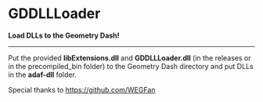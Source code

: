 

# GDDLLLoader

**Load DLLs to the Geometry Dash!**

----

Put the provided **libExtensions.dll** and **GDDLLLoader.dll** (in the releases or in the precompiled_bin folder) to the Geometry Dash directory and put DLLs in the **adaf-dll** folder.

Special thanks to https://github.com/WEGFan
